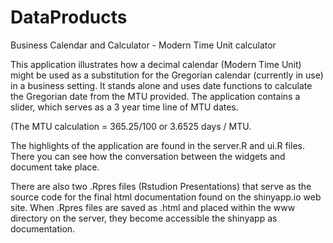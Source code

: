 # DataProducts
Business Calendar and Calculator - Modern Time Unit calculator

This application illustrates how a decimal calendar (Modern Time Unit) might be used as a substitution for the Gregorian calendar (currently in use) in a business setting. It stands alone and uses date functions to calculate the Gregorian date from the MTU provided. The application contains a slider, which serves as a 3 year time line of MTU dates.

(The MTU calculation = 365.25/100 or 3.6525 days / MTU.

The highlights of the application are found in the server.R and ui.R files. There you can see how the conversation between the widgets and document take place.

There are also two .Rpres files (Rstudion Presentations) that serve as the source code for the final html documentation found on the shinyapp.io web site. When .Rpres files are saved as .html and placed within the www directory on the server, they become accessible the shinyapp as documentation.




